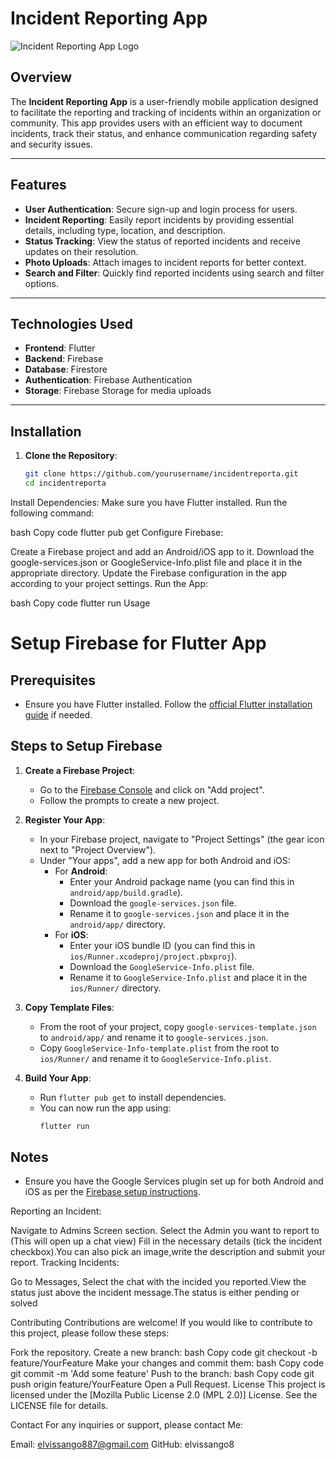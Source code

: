 # Incident Reporting App

![Incident Reporting App Logo](link-to-your-logo.png) <!-- Add logo image link if available -->

## Overview

The **Incident Reporting App** is a user-friendly mobile application designed to facilitate the reporting and tracking of incidents within an organization or community. This app provides users with an efficient way to document incidents, track their status, and enhance communication regarding safety and security issues.

---

## Features

- **User Authentication**: Secure sign-up and login process for users.
- **Incident Reporting**: Easily report incidents by providing essential details, including type, location, and description.
- **Status Tracking**: View the status of reported incidents and receive updates on their resolution.
- **Photo Uploads**: Attach images to incident reports for better context.
- **Search and Filter**: Quickly find reported incidents using search and filter options.

---

## Technologies Used

- **Frontend**: Flutter
- **Backend**: Firebase
- **Database**: Firestore
- **Authentication**: Firebase Authentication
- **Storage**: Firebase Storage for media uploads

---

## Installation

1. **Clone the Repository**:
   ```bash
   git clone https://github.com/yourusername/incidentreporta.git
   cd incidentreporta
   
Install Dependencies: Make sure you have Flutter installed. Run the following command:

bash
Copy code
flutter pub get
Configure Firebase:

Create a Firebase project and add an Android/iOS app to it.
Download the google-services.json or GoogleService-Info.plist file and place it in the appropriate directory.
Update the Firebase configuration in the app according to your project settings.
Run the App:

bash
Copy code
flutter run
Usage

# Setup Firebase for Flutter App

## Prerequisites
- Ensure you have Flutter installed. Follow the [official Flutter installation guide](https://flutter.dev/docs/get-started/install) if needed.

## Steps to Setup Firebase

1. **Create a Firebase Project**:
   - Go to the [Firebase Console](https://console.firebase.google.com/) and click on "Add project".
   - Follow the prompts to create a new project.

2. **Register Your App**:
   - In your Firebase project, navigate to "Project Settings" (the gear icon next to "Project Overview").
   - Under "Your apps", add a new app for both Android and iOS:
     - For **Android**:
       - Enter your Android package name (you can find this in `android/app/build.gradle`).
       - Download the `google-services.json` file.
       - Rename it to `google-services.json` and place it in the `android/app/` directory.
     - For **iOS**:
       - Enter your iOS bundle ID (you can find this in `ios/Runner.xcodeproj/project.pbxproj`).
       - Download the `GoogleService-Info.plist` file.
       - Rename it to `GoogleService-Info.plist` and place it in the `ios/Runner/` directory.

3. **Copy Template Files**:
   - From the root of your project, copy `google-services-template.json` to `android/app/` and rename it to `google-services.json`.
   - Copy `GoogleService-Info-template.plist` from the root to `ios/Runner/` and rename it to `GoogleService-Info.plist`.

4. **Build Your App**:
   - Run `flutter pub get` to install dependencies.
   - You can now run the app using:
     ```bash
     flutter run
     ```

## Notes
- Ensure you have the Google Services plugin set up for both Android and iOS as per the [Firebase setup instructions](https://firebase.google.com/docs/flutter/setup).









Reporting an Incident:

Navigate to Admins Screen section.
Select the Admin you want to report to (This will open up a chat view)
Fill in the necessary details (tick the incident checkbox).You can also pick an image,write the description and submit your report.
Tracking Incidents:

Go to Messages, Select the chat with the incided you reported.View the status just above the incident message.The status is either pending or solved

Contributing
Contributions are welcome! If you would like to contribute to this project, please follow these steps:

Fork the repository.
Create a new branch:
bash
Copy code
git checkout -b feature/YourFeature
Make your changes and commit them:
bash
Copy code
git commit -m 'Add some feature'
Push to the branch:
bash
Copy code
git push origin feature/YourFeature
Open a Pull Request.
License
This project is licensed under the [Mozilla Public License 2.0 (MPL 2.0)] License. See the LICENSE file for details.

Contact
For any inquiries or support, please contact Me:

Email: elvissango887@gmail.com
GitHub: elvissango8
